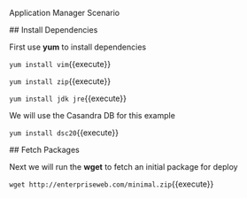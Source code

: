 Application Manager Scenario

## Install Dependencies

First use **yum** to install dependencies

`yum install vim`{{execute}}

`yum install zip`{{execute}}

`yum install jdk jre`{{execute}}

We will use the Casandra DB for this example

`yum install dsc20`{{execute}}


## Fetch Packages

Next we will run the **wget** to fetch an initial package for deploy

`wget http://enterpriseweb.com/minimal.zip`{{execute}} 
